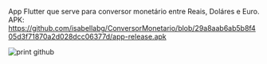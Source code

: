 App Flutter que serve para conversor monetário entre Reais, Doláres e Euro.
APK: https://github.com/isabellabg/ConversorMonetario/blob/29a8aab6ab5b8f405d3f71870a2d028dcc06377d/app-release.apk



![print github](https://github.com/isabellabg/ConversorMonetario/assets/133895026/d98ef9d3-40b5-40ad-a727-87cef599e819)
